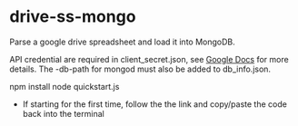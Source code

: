 # drive-ss-mongo
Parse a google drive spreadsheet and load it into MongoDB.

API credential are required in client_secret.json, see [Google Docs](https://developers.google.com/sheets/quickstart/nodejs) for more details. The -db-path for mongod must also be added to db_info.json.


                     
                     


npm install
node quickstart.js

* If starting for the first time, follow the the link and copy/paste the code back into the terminal
